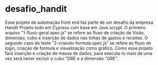 # desafio_handit  
Esse projeto de automação  front end faz parte de um desafio da empresa Handit
Projeto todo em Cypress com base em Java scrypt. 
O primeiro arquivo "1-fluxo-geral.spec.js" se refere ao fluxo de criação de Visão, dimensão, cubo e inserção de dados nas linhas de gastos e receitas. 
O segundo caso de teste  "2-criando-formula.spec.js" se refere ao fluxo de login, criação de formula e visualização como gráfico.
Como esse projeto fará inserção e criação de massa de dados, para executa-lo mais de uma vez será necer  excluir o cubo "DRE e a dimensão "DRE".
